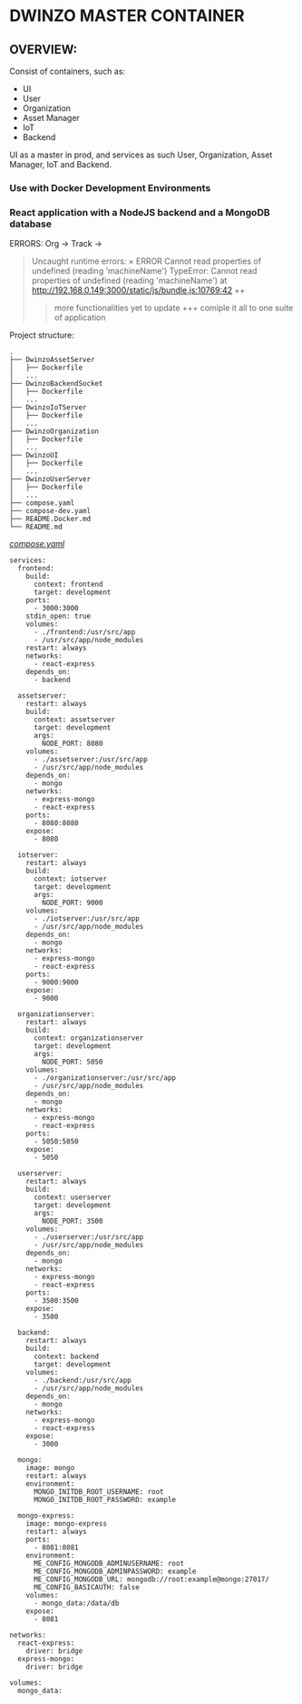 
# DWINZO MASTER CONTAINER
## OVERVIEW:
Consist of containers, such as:
- UI
- User
- Organization
- Asset Manager
- IoT
- Backend

UI as a master in prod, and services as such User, Organization, Asset Manager, IoT and Backend.

### Use with Docker Development Environments
### React application with a NodeJS backend and a MongoDB database

ERRORS:
Org -> Track ->
> Uncaught runtime errors:
>×
>ERROR
>Cannot read properties of undefined (reading 'machineName')
>TypeError: Cannot read properties of undefined (reading 'machineName')
>   at http://192.168.0.149:3000/static/js/bundle.js:10769:42
> ++
>> more functionalities yet to update
>+++
>> comiple it all to one suite of application 

Project structure:
```
.
├── DwinzoAssetServer
│   ├── Dockerfile
│   ...
├── DwinzoBackendSocket
│   ├── Dockerfile
│   ...
├── DwinzoIoTServer
│   ├── Dockerfile
│   ...
├── DwinzoOrganization
│   ├── Dockerfile
│   ...
├── DwinzoUI
│   ├── Dockerfile
│   ...
├── DwinzoUserServer
│   ├── Dockerfile
│   ...
├── compose.yaml
├── compose-dev.yaml
├── README.Docker.md
└── README.md
```

[_compose.yaml_](compose.yaml)

```
services:
  frontend:
    build:
      context: frontend
      target: development
    ports:
      - 3000:3000
    stdin_open: true
    volumes:
      - ./frontend:/usr/src/app
      - /usr/src/app/node_modules
    restart: always
    networks:
      - react-express
    depends_on:
      - backend

  assetserver:
    restart: always
    build:
      context: assetserver
      target: development
      args:
        NODE_PORT: 8080
    volumes:
      - ./assetserver:/usr/src/app
      - /usr/src/app/node_modules
    depends_on:
      - mongo
    networks:
      - express-mongo
      - react-express
    ports:
      - 8080:8080
    expose: 
      - 8080

  iotserver:
    restart: always
    build:
      context: iotserver
      target: development
      args:
        NODE_PORT: 9000
    volumes:
      - ./iotserver:/usr/src/app
      - /usr/src/app/node_modules
    depends_on:
      - mongo
    networks:
      - express-mongo
      - react-express
    ports:
      - 9000:9000
    expose: 
      - 9000

  organizationserver:
    restart: always
    build:
      context: organizationserver
      target: development
      args:
        NODE_PORT: 5050
    volumes:
      - ./organizationserver:/usr/src/app
      - /usr/src/app/node_modules
    depends_on:
      - mongo
    networks:
      - express-mongo
      - react-express
    ports:
      - 5050:5050
    expose: 
      - 5050
    
  userserver:
    restart: always
    build:
      context: userserver
      target: development
      args:
        NODE_PORT: 3500
    volumes:
      - ./userserver:/usr/src/app
      - /usr/src/app/node_modules
    depends_on:
      - mongo
    networks:
      - express-mongo
      - react-express
    ports:
      - 3500:3500
    expose: 
      - 3500

  backend:
    restart: always
    build:
      context: backend
      target: development
    volumes:
      - ./backend:/usr/src/app
      - /usr/src/app/node_modules
    depends_on:
      - mongo
    networks:
      - express-mongo
      - react-express
    expose: 
      - 3000

  mongo:
    image: mongo
    restart: always
    environment:
      MONGO_INITDB_ROOT_USERNAME: root
      MONGO_INITDB_ROOT_PASSWORD: example

  mongo-express:
    image: mongo-express
    restart: always
    ports:
      - 8081:8081
    environment:
      ME_CONFIG_MONGODB_ADMINUSERNAME: root
      ME_CONFIG_MONGODB_ADMINPASSWORD: example
      ME_CONFIG_MONGODB_URL: mongodb://root:example@mongo:27017/
      ME_CONFIG_BASICAUTH: false
    volumes:
      - mongo_data:/data/db
    expose:
      - 8081

networks:
  react-express:
    driver: bridge
  express-mongo:
    driver: bridge

volumes:
  mongo_data: 
```